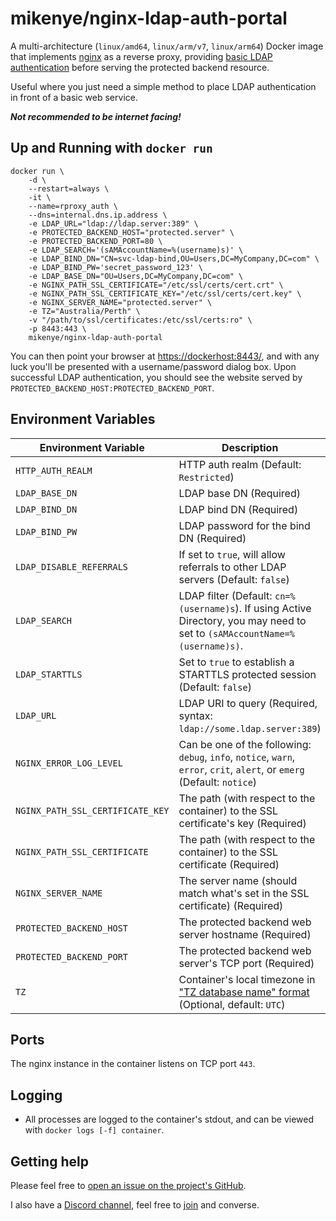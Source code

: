 # mikenye/nginx-ldap-auth-portal

A multi-architecture (`linux/amd64`, `linux/arm/v7`, `linux/arm64`) Docker image that implements [nginx](http://nginx.org) as a reverse proxy, providing [basic LDAP authentication](https://www.nginx.com/blog/nginx-plus-authenticate-users/) before serving the protected backend resource.

Useful where you just need a simple method to place LDAP authentication in front of a basic web service.

***Not recommended to be internet facing!***

## Up and Running with `docker run`

```shell
docker run \
    -d \
    --restart=always \
    -it \
    --name=rproxy_auth \
    --dns=internal.dns.ip.address \
    -e LDAP_URL="ldap://ldap.server:389" \
    -e PROTECTED_BACKEND_HOST="protected.server" \
    -e PROTECTED_BACKEND_PORT=80 \
    -e LDAP_SEARCH='(sAMAccountName=%(username)s)' \
    -e LDAP_BIND_DN="CN=svc-ldap-bind,OU=Users,DC=MyCompany,DC=com" \
    -e LDAP_BIND_PW='secret_password_123' \
    -e LDAP_BASE_DN="OU=Users,DC=MyCompany,DC=com" \
    -e NGINX_PATH_SSL_CERTIFICATE="/etc/ssl/certs/cert.crt" \
    -e NGINX_PATH_SSL_CERTIFICATE_KEY="/etc/ssl/certs/cert.key" \
    -e NGINX_SERVER_NAME="protected.server" \
    -e TZ="Australia/Perth" \
    -v "/path/to/ssl/certificates:/etc/ssl/certs:ro" \
    -p 8443:443 \
    mikenye/nginx-ldap-auth-portal
```

You can then point your browser at <https://dockerhost:8443/>, and with any luck you'll be presented with a username/password dialog box. Upon successful LDAP authentication, you should see the website served by `PROTECTED_BACKEND_HOST:PROTECTED_BACKEND_PORT`.

## Environment Variables

| Environment Variable | Description |
|-----|-----|
| `HTTP_AUTH_REALM` | HTTP auth realm (Default: `Restricted`) |
| `LDAP_BASE_DN` | LDAP base DN (Required) |
| `LDAP_BIND_DN` | LDAP bind DN (Required) |
| `LDAP_BIND_PW` | LDAP password for the bind DN (Required) |
| `LDAP_DISABLE_REFERRALS` | If set to `true`, will allow referrals to other LDAP servers (Default: `false`) |
| `LDAP_SEARCH` | LDAP filter (Default: `cn=%(username)s`). If using Active Directory, you may need to set to `(sAMAccountName=%(username)s)`. |
| `LDAP_STARTTLS` | Set to `true` to establish a STARTTLS protected session (Default: `false`) |
| `LDAP_URL` | LDAP URI to query (Required, syntax: `ldap://some.ldap.server:389`) |
| `NGINX_ERROR_LOG_LEVEL` | Can be one of the following: `debug`, `info`, `notice`, `warn`, `error`, `crit`, `alert`, or `emerg` (Default: `notice`) |
| `NGINX_PATH_SSL_CERTIFICATE_KEY` | The path (with respect to the container) to the SSL certificate's key (Required) |
| `NGINX_PATH_SSL_CERTIFICATE` | The path (with respect to the container) to the SSL certificate (Required) |
| `NGINX_SERVER_NAME` | The server name (should match what's set in the SSL certificate) (Required) |
| `PROTECTED_BACKEND_HOST` | The protected backend web server hostname (Required) |
| `PROTECTED_BACKEND_PORT` | The protected backend web server's TCP port (Required) |
| `TZ` | Container's local timezone in ["TZ database name" format](https://en.wikipedia.org/wiki/List_of_tz_database_time_zones) (Optional, default: `UTC`) |

## Ports

The nginx instance in the container listens on TCP port `443`.

## Logging

* All processes are logged to the container's stdout, and can be viewed with `docker logs [-f] container`.

## Getting help

Please feel free to [open an issue on the project's GitHub](https://github.com/mikenye/docker-nginx-ldap-auth-portal/issues).

I also have a [Discord channel](https://discord.gg/sTf9uYF), feel free to [join](https://discord.gg/sTf9uYF) and converse.
